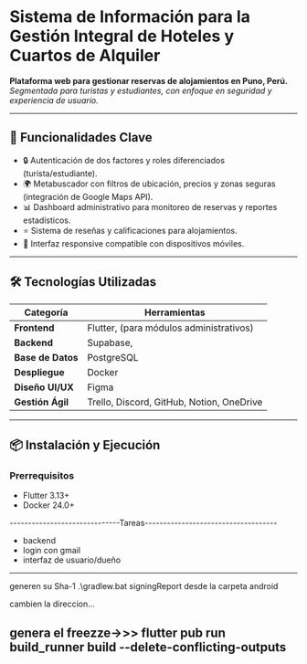 # Sistema de Información para la Gestión Integral de Hoteles y Cuartos de Alquiler  

**Plataforma web para gestionar reservas de alojamientos en Puno, Perú.**  
*Segmentada para turistas y estudiantes, con enfoque en seguridad y experiencia de usuario.*  

---

## 🚀 **Funcionalidades Clave**  
- 🔒 Autenticación de dos factores y roles diferenciados (turista/estudiante).  
- 🌍 Metabuscador con filtros de ubicación, precios y zonas seguras (integración de Google Maps API).  
- 📊 Dashboard administrativo para monitoreo de reservas y reportes estadísticos.  
- ⭐ Sistema de reseñas y calificaciones para alojamientos.  
- 📱 Interfaz responsive compatible con dispositivos móviles.  

---

## 🛠️ **Tecnologías Utilizadas**  
| **Categoría**       | **Herramientas**                                                                 |  
|----------------------|---------------------------------------------------------------------------------|  
| **Frontend**         | Flutter, (para módulos administrativos)                                |  
| **Backend**          | Supabase,                                                     |  
| **Base de Datos**    | PostgreSQL                                                                      |  
| **Despliegue**       | Docker                                                                          |  
| **Diseño UI/UX**     | Figma                                                                           |  
| **Gestión Ágil**     | Trello, Discord, GitHub, Notion, OneDrive                                      |  

---

## 📦 **Instalación y Ejecución**  

### **Prerrequisitos**  
- Flutter 3.13+  
- Docker 24.0+ 


------------------------------Tareas------------------------------------
- backend 
- login con gmail
- interfaz de usuario/dueño
-----------------------------------------------------
generen su Sha-1
.\gradlew.bat signingReport 
desde la carpeta android

cambien la direccion...


genera el freezze->>> flutter pub run build_runner build --delete-conflicting-outputs
-------------------------